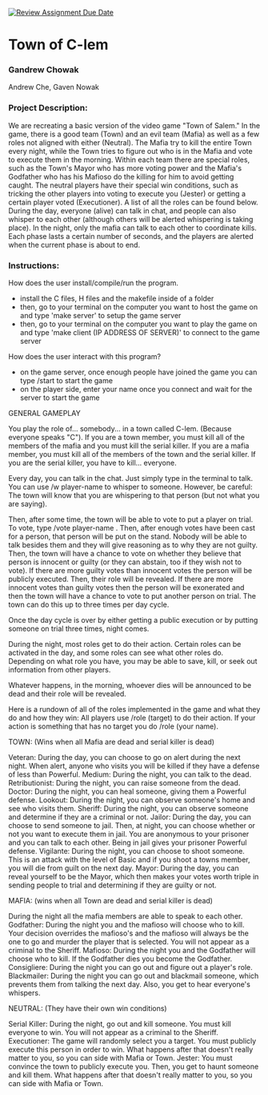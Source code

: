 [![Review Assignment Due Date](https://classroom.github.com/assets/deadline-readme-button-24ddc0f5d75046c5622901739e7c5dd533143b0c8e959d652212380cedb1ea36.svg)](https://classroom.github.com/a/SQs7pKlr)
# Town of C-lem

### Gandrew Chowak

Andrew Che, Gaven Nowak

### Project Description:

We are recreating a basic version of the video game "Town of Salem." In the game, there is a good team (Town) and an evil team (Mafia) as well as a few roles not aligned with either (Neutral). The Mafia try to kill the entire Town every night, while the Town tries to figure out who is in the Mafia and vote to execute them in the morning. Within each team there are special roles, such as the Town's Mayor who has more voting power and the Mafia's Godfather who has his Mafioso do the killing for him to avoid getting caught. The neutral players have their special win conditions, such as tricking the other players into voting to execute you (Jester) or getting a certain player voted (Executioner). A list of all the roles can be found below.
During the day, everyone (alive) can talk in chat, and people can also whisper to each other (although others will be alerted whispering is taking place). In the night, only the mafia can talk to each other to coordinate kills. Each phase lasts a certain number of seconds, and the players are alerted when the current phase is about to end.

### Instructions:

How does the user install/compile/run the program.
  - install the C files, H files and the makefile inside of a folder
  - then, go to your terminal on the computer you want to host the game on and type 'make server' to setup the game server
  - then, go to your terminal on the computer you want to play the game on and type 'make client (IP ADDRESS OF SERVER)' to connect to the game server

How does the user interact with this program?
  - on the game server, once enough people have joined the game you can type /start to start the game
  - on the player side, enter your name once you connect and wait for the server to start the game

  GENERAL GAMEPLAY

  You play the role of... somebody... in a town called C-lem. (Because everyone speaks "C").
  If you are a town member, you must kill all of the members of the mafia and you must kill the serial killer.
  If you are a mafia member, you must kill all of the members of the town and the serial killer.
  If you are the serial killer, you have to kill... everyone.

  Every day, you can talk in the chat. Just simply type in the terminal to talk.
  You can use /w player-name to whisper to someone. However, be careful: The town will know that you are whispering to that person (but not what you are saying).

  Then, after some time, the town will be able to vote to put a player on trial.
  To vote, type /vote player-name .
  Then, after enough votes have been cast for a person, that person will be put on the stand. Nobody will be able to talk besides them and they will give reasoning
  as to why they are not guilty.
  Then, the town will have a chance to vote on whether they believe that person is innocent or guilty (or they can abstain, too if they wish not to vote).
  If there are more guilty votes than innocent votes the person will be publicly executed. Then, their role will be revealed.
  If there are more innocent votes than guilty votes then the person will be exonerated and then the town will have a chance to vote to put another person on trial.
  The town can do this up to three times per day cycle.

  Once the day cycle is over by either getting a public execution or by putting someone on trial three times, night comes.

  During the night, most roles get to do their action. Certain roles can be activated in the day, and some roles can see what other roles do.
  Depending on what role you have, you may be able to save, kill, or seek out information from other players.

  Whatever happens, in the morning, whoever dies will be announced to be dead and their role will be revealed.

  Here is a rundown of all of the roles implemented in the game and what they do and how they win:
  All players use /role (target) to do their action. If your action is something that has no target you do /role (your name).


  TOWN: (Wins when all Mafia are dead and serial killer is dead)

  Veteran: During the day, you can choose to go on alert during the next night. When alert, anyone who visits you will be killed if they have a defense of less than Powerful.
  Medium: During the night, you can talk to the dead.
  Retributionist: During the night, you can raise someone from the dead.
  Doctor: During the night, you can heal someone, giving them a Powerful defense.
  Lookout: During the night, you can observe someone's home and see who visits them.
  Sheriff: During the night, you can observe someone and determine if they are a criminal or not.
  Jailor: During the day, you can choose to send someone to jail. Then, at night, you can choose whether or not you want to execute them in jail. You are anonymous to your prisoner and you can talk to each other. Being in jail gives your prisoner Powerful defense.
  Vigilante: During the night, you can choose to shoot someone. This is an attack with the level of Basic and if you shoot a towns member, you will die from guilt on the next day.
  Mayor: During the day, you can reveal yourself to be the Mayor, which then makes your votes worth triple in sending people to trial and determining if they are guilty or not.


  MAFIA: (wins when all Town are dead and serial killer is dead)

  During the night all the mafia members are able to speak to each other.
  Godfather: During the night you and the mafioso will choose who to kill. Your decision overrides the mafioso's and the mafioso will always be the one to go and murder the player that is selected. You will not appear
  as a criminal to the Sheriff.
  Mafioso: During the night you and the Godfather will choose who to kill. If the Godfather dies you become the Godfather.
  Consigliere: During the night you can go out and figure out a player's role.
  Blackmailer: During the night you can go out and blackmail someone, which prevents them from talking the next day. Also, you get to hear everyone's whispers.


  NEUTRAL: (They have their own win conditions)

  Serial Killer: During the night, go out and kill someone. You must kill everyone to win. You will not appear as a criminal to the Sheriff.
  Executioner: The game will randomly select you a target. You must publicly execute this person in order to win. What happens after that doesn't really matter to you, so you can side with Mafia or Town.
  Jester: You must convince the town to publicly execute you. Then, you get to haunt someone and kill them. What happens after that doesn't really matter to you, so you can side with Mafia or Town.
